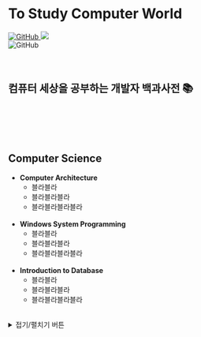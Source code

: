 # To Study Computer World
<a href="https://github.com/kks653/To-Study-Computer-World/blob/main/LICENSE.md"><img alt="GitHub" src="https://img.shields.io/github/license/kks653/To-Study-Computer-World?style=flat-square">
 <a href="https://hits.seeyoufarm.com"><img src="https://hits.seeyoufarm.com/api/count/incr/badge.svg?url=https%3A%2F%2Fgithub.com%2Fkks653%2FTo-Study-Computer-World&count_bg=%2379C83D&title_bg=%23555555&icon=&icon_color=%23E7E7E7&title=hits&edge_flat=true"/></a>
<br>
![GitHub](https://img.shields.io/github/watchers/kks653/To-Study-Computer-World?style=social)
<br><br><br>
## 컴퓨터 세상을 공부하는 개발자 백과사전 :books:
<br><br>
---
## Computer Science
- <b>Computer Architecture</b>
    - 블라블라
    - 블라블라블라
    - 블라블라블라블라
<br><br>
- <b>Windows System Programming</b>
    - 블라블라
    - 블라블라블라
    - 블라블라블라블라
<br><br>
- <b>Introduction to Database</b>
    - 블라블라
    - 블라블라블라
    - 블라블라블라블라
<br><br>


<details>
<summary>접기/펼치기 버튼</summary>
Hello World
</details>